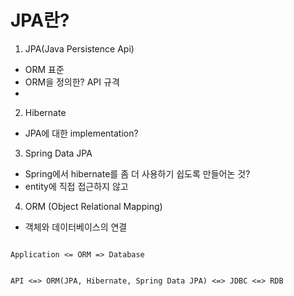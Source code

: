# JPA란?

1. JPA(Java Persistence Api)

- ORM 표준
- ORM을 정의한? API 규격
- 

2. Hibernate

- JPA에 대한 implementation? 

3. Spring Data JPA

- Spring에서 hibernate를 좀 더 사용하기 쉽도록 만들어논 것? 
- entity에 직접 접근하지 않고 

4. ORM (Object Relational Mapping)

- 객체와 데이터베이스의 연결

```

Application <= ORM => Database

```

```

API <=> ORM(JPA, Hibernate, Spring Data JPA) <=> JDBC <=> RDB

```